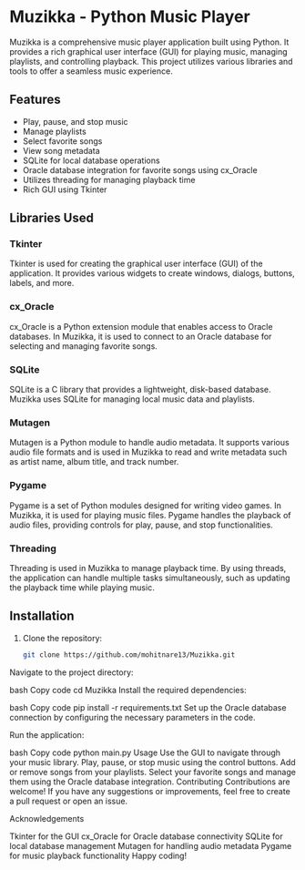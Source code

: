 # Muzikka - Python Music Player

Muzikka is a comprehensive music player application built using Python.
It provides a rich graphical user interface (GUI) for playing music, managing playlists, 
and controlling playback. This project utilizes various libraries and tools to offer a seamless music experience.

## Features

- Play, pause, and stop music
- Manage playlists
- Select favorite songs
- View song metadata
- SQLite for local database operations
- Oracle database integration for favorite songs using cx_Oracle
- Utilizes threading for managing playback time
- Rich GUI using Tkinter

## Libraries Used

### Tkinter

Tkinter is used for creating the graphical user interface (GUI) of the application. 
It provides various widgets to create windows, dialogs, buttons, labels, and more.

### cx_Oracle

cx_Oracle is a Python extension module that enables access to Oracle databases. In Muzikka, 
it is used to connect to an Oracle database for selecting and managing favorite songs.

### SQLite

SQLite is a C library that provides a lightweight, disk-based database. Muzikka uses SQLite for 
  managing local music data and playlists.

### Mutagen

Mutagen is a Python module to handle audio metadata. It supports various audio file formats
and is used in Muzikka to read and write metadata such as artist name, album title, and track number.

### Pygame

Pygame is a set of Python modules designed for writing video games. In Muzikka, 
it is used for playing music files. Pygame handles the playback of audio files,
providing controls for play, pause, and stop functionalities.

### Threading

Threading is used in Muzikka to manage playback time. By using threads,
the application can handle multiple tasks simultaneously, such as updating the playback time while playing music.

## Installation

1. Clone the repository:
   ```bash
   git clone https://github.com/mohitnare13/Muzikka.git
Navigate to the project directory:

bash
Copy code
cd Muzikka
Install the required dependencies:

bash
Copy code
pip install -r requirements.txt
Set up the Oracle database connection by configuring the necessary parameters in the code.

Run the application:

bash
Copy code
python main.py
Usage
Use the GUI to navigate through your music library.
Play, pause, or stop music using the control buttons.
Add or remove songs from your playlists.
Select your favorite songs and manage them using the Oracle database integration.
Contributing
Contributions are welcome! If you have any suggestions or improvements, feel free to create a pull request or open an issue.


Acknowledgements

Tkinter for the GUI
cx_Oracle for Oracle database connectivity
SQLite for local database management
Mutagen for handling audio metadata
Pygame for music playback functionality
Happy coding!

